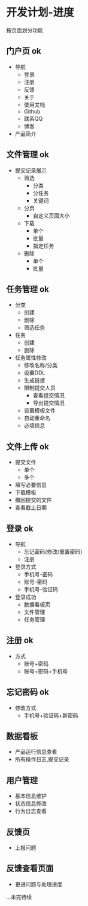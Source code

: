 # 开发计划-进度
按页面划分功能
## 门户页 ok
* 导航
  * 登录
  * 注册
  * 反馈
  * 关于
  * 使用文档
  * Github
  * 联系QQ
  * 博客
* 产品简介

## 文件管理 ok
* 提交记录展示
  * 筛选
    * 分类
    * 分任务
    * 关键词
  * 分页
    * 自定义页面大小
  * 下载
    * 单个
    * 批量
    * 指定任务
  * 删除
    * 单个
    * 批量

## 任务管理 ok
* 分类
  * 创建
  * 删除
  * 筛选任务
* 任务
  * 创建
  * 删除
* 任务属性修改
  * 修改名称/分类
  * 设置DDL
  * 生成链接
  * 限制提交人员
    * 查看提交情况
    * 导出提交情况
  * 设置模板文件
  * 自动重命名
  * 必填信息

## 文件上传 ok
* 提交文件
  * 单个
  * 多个
* 填写必要信息
* 下载模板
* 撤回提交的文件
* 查看截止日期

## 登录 ok
* 导航
  * 忘记密码(修改/重置密码)
  * 注册
* 登录方式
  * 手机号-密码
  * 账号-密码
  * 手机号-验证码
* 登录成功
  * 数据看板页
  * 文件管理
  * 任务管理

## 注册 ok
* 方式
  * 账号+密码
  * 账号+密码+手机号

## 忘记密码 ok
* 修改方式
  * 手机号+验证码+新密码

## 数据看板
* 产品运行信息查看
* 所有操作日志,提交记录

## 用户管理
* 基本信息维护
* 状态信息修改
* 行为日志查看

## 反馈页
* 上报问题

## 反馈查看页面
* 更进问题与处理进度
  
...未完待续